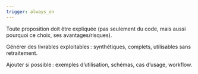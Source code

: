```yaml
---
trigger: always_on
---
```


Toute proposition doit être expliquée (pas seulement du code, mais aussi pourquoi ce choix, ses avantages/risques).

Générer des livrables exploitables : synthétiques, complets, utilisables sans retraitement.

Ajouter si possible : exemples d’utilisation, schémas, cas d’usage, workflow.
